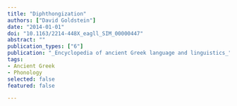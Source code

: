```yaml
---
title: "Diphthongization"
authors: ["David Goldstein"]
date: "2014-01-01"
doi: "10.1163/2214-448X_eagll_SIM_00000447"
abstract: ""
publication_types: ["6"]
publication: "_Encyclopedia of ancient Greek language and linguistics_"
tags:
- Ancient Greek
- Phonology
selected: false
featured: false

---
```

